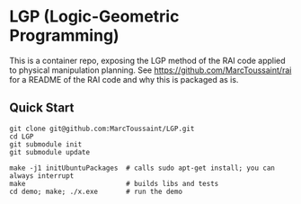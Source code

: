 # LGP (Logic-Geometric Programming)

This is a container repo, exposing the LGP method of the RAI code applied to physical manipulation planning. See https://github.com/MarcToussaint/rai for a README of the RAI code and why this is packaged as is.

## Quick Start

```
git clone git@github.com:MarcToussaint/LGP.git
cd LGP
git submodule init
git submodule update

make -j1 initUbuntuPackages  # calls sudo apt-get install; you can always interrupt
make                         # builds libs and tests
cd demo; make; ./x.exe       # run the demo
```
